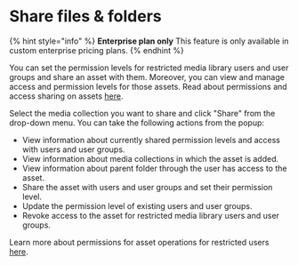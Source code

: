 # Share files & folders

{% hint style="info" %}
**Enterprise plan only**
This feature is only available in custom enterprise pricing plans.
{% endhint %}

You can set the permission levels for restricted media library users and user groups and share an asset with them. Moreover, you can view and manage access and permission levels for those assets. Read about permissions and access sharing on assets [here](./README.md#understanding-permissions-on-assets-and-media-collections).

Select the media collection you want to share and click "Share" from the drop-down menu. You can take the following actions from the popup:

- View information about currently shared permission levels and access with users and user groups.
- View information about media collections in which the asset is added.
- View information about parent folder through the user has access to the asset.
- Share the asset with users and user groups and set their permission level.
- Update the permission level of existing users and user groups.
- Revoke access to the asset for restricted media library users and user groups.

Learn more about permissions for asset operations for restricted users [here](../../collaboration-and-sharing/README.md#file-and-folder-permission-levels).
